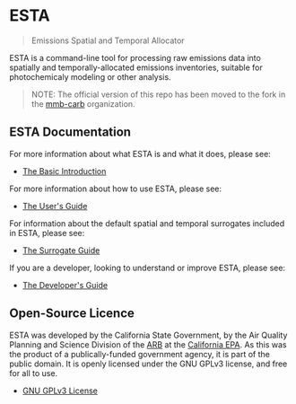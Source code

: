 # ESTA

> Emissions Spatial and Temporal Allocator

ESTA is a command-line tool for processing raw emissions data into spatially and temporally-allocated emissions inventories, suitable for photochemicaly modeling or other analysis.

> NOTE: The official version of this repo has been moved to the fork in the [mmb-carb](https://github.com/mmb-carb/ESTA_Documentation) organization.


## ESTA Documentation

For more information about what ESTA is and what it does, please see:

* [The Basic Introduction](docs/BASIC_INTRO.md)

For more information about how to use ESTA, please see:

* [The User's Guide](docs/USERS_GUIDE.md)

For information about the default spatial and temporal surrogates included in ESTA, please see:

* [The Surrogate Guide](docs/SURROGATES.md)

If you are a developer, looking to understand or improve ESTA, please see:

* [The Developer's Guide](docs/DEVELOPERS.md)


## Open-Source Licence

ESTA was developed by the California State Government, by the Air Quality Planning and Science Division of the [ARB](http://www.arb.ca.gov/homepage.htm) at the [California EPA](http://www.calepa.ca.gov/).  As this was the product of a publically-funded government agency, it is part of the public domain. It is openly licensed under the GNU GPLv3 license, and free for all to use.

* [GNU GPLv3 License](LICENSE)
